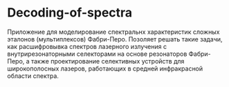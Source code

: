 # Decoding-of-spectra
Приложение для моделирование спектральнх характеристик сложных эталонов (мультиплексов) Фабри-Перо. Позоляет решать такие задачи, как расшифровывка спектров лазерного излучения с внутрирезонаторными селекторами на основе резонаторов Фабри-Перо, а также проектирование селективных устройств для широкополосных лазеров, работающих в средней инфракрасной области спектра.
